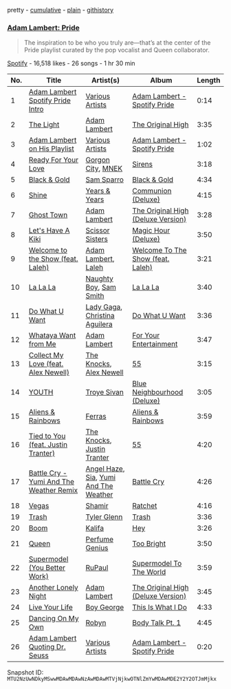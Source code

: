 pretty - [cumulative](/playlists/cumulative/37i9dQZF1DX6WKkjNUHy2F.md) - [plain](/playlists/plain/37i9dQZF1DX6WKkjNUHy2F) - [githistory](https://github.githistory.xyz/mackorone/spotify-playlist-archive/blob/main/playlists/plain/37i9dQZF1DX6WKkjNUHy2F)

### [Adam Lambert: Pride](https://open.spotify.com/playlist/37i9dQZF1DX6WKkjNUHy2F)

> The inspiration to be who you truly are—that’s at the center of the Pride playlist curated by the pop vocalist and Queen collaborator.

[Spotify](https://open.spotify.com/user/spotify) - 16,518 likes - 26 songs - 1 hr 30 min

| No. | Title | Artist(s) | Album | Length |
|---|---|---|---|---|
| 1 | [Adam Lambert Spotify Pride Intro](https://open.spotify.com/track/6rDKnKF7B4knjugixe44M0) | [Various Artists](https://open.spotify.com/artist/0LyfQWJT6nXafLPZqxe9Of) | [Adam Lambert \- Spotify Pride](https://open.spotify.com/album/2e0gDFnkpouqkRAovJ1hKD) | 0:14 |
| 2 | [The Light](https://open.spotify.com/track/0O14ArbnhIczAkSh0bIINk) | [Adam Lambert](https://open.spotify.com/artist/6prmLEyn4LfHlD9NnXWlf7) | [The Original High](https://open.spotify.com/album/6hN2y18fg4KVGMaltxfdXZ) | 3:35 |
| 3 | [Adam Lambert on His Playlist](https://open.spotify.com/track/3y9z5hBIbSkWW5A7nbpghC) | [Various Artists](https://open.spotify.com/artist/0LyfQWJT6nXafLPZqxe9Of) | [Adam Lambert \- Spotify Pride](https://open.spotify.com/album/2e0gDFnkpouqkRAovJ1hKD) | 1:02 |
| 4 | [Ready For Your Love](https://open.spotify.com/track/5wGLQvq6JoxYZX7V3ymPS5) | [Gorgon City](https://open.spotify.com/artist/4VNQWV2y1E97Eqo2D5UTjx), [MNEK](https://open.spotify.com/artist/7uMh23xWiuR7zsNkuNcm2G) | [Sirens](https://open.spotify.com/album/7MQaCAAj19jwc9WKNZTcJG) | 3:18 |
| 5 | [Black & Gold](https://open.spotify.com/track/3V45D1XTTyVZFN3liYuik6) | [Sam Sparro](https://open.spotify.com/artist/0H0rBbf7vHXO3qh50Wap7y) | [Black & Gold](https://open.spotify.com/album/7gBzSSKb7j7ilqVNfGrmY7) | 4:34 |
| 6 | [Shine](https://open.spotify.com/track/4Qrxdjj3nFhjrqcnUU5r6a) | [Years & Years](https://open.spotify.com/artist/5vBSrE1xujD2FXYRarbAXc) | [Communion \(Deluxe\)](https://open.spotify.com/album/50jDQcZjE2kdx5rn3AL0c8) | 4:15 |
| 7 | [Ghost Town](https://open.spotify.com/track/44aN5xKL3kGHvQ5bXVk6B8) | [Adam Lambert](https://open.spotify.com/artist/6prmLEyn4LfHlD9NnXWlf7) | [The Original High \(Deluxe Version\)](https://open.spotify.com/album/3kaQUt8Mp906u1fI0LDqO6) | 3:28 |
| 8 | [Let's Have A Kiki](https://open.spotify.com/track/154Ada4WZXskIMnsKiy26u) | [Scissor Sisters](https://open.spotify.com/artist/3Y10boYzeuFCJ4Qgp53w6o) | [Magic Hour \(Deluxe\)](https://open.spotify.com/album/2P12s0AcooZGvM6mfgeuw3) | 3:50 |
| 9 | [Welcome to the Show \(feat\. Laleh\)](https://open.spotify.com/track/0EXNZugHTbZ14UB2kALhy9) | [Adam Lambert](https://open.spotify.com/artist/6prmLEyn4LfHlD9NnXWlf7), [Laleh](https://open.spotify.com/artist/62QZPjYQMoo5g56FP9Webq) | [Welcome To The Show \(feat\. Laleh\)](https://open.spotify.com/album/5fHKoTEYBvzE29SDiRcyEE) | 3:21 |
| 10 | [La La La](https://open.spotify.com/track/5iaMh3rhscSYEdLGDmA2Cd) | [Naughty Boy](https://open.spotify.com/artist/1bT7m67vi78r2oqvxrP3X5), [Sam Smith](https://open.spotify.com/artist/2wY79sveU1sp5g7SokKOiI) | [La La La](https://open.spotify.com/album/5cKpq96vMfTwyaUJ15aSCQ) | 3:40 |
| 11 | [Do What U Want](https://open.spotify.com/track/5XKXMWPACPq51OiqzxenZo) | [Lady Gaga](https://open.spotify.com/artist/1HY2Jd0NmPuamShAr6KMms), [Christina Aguilera](https://open.spotify.com/artist/1l7ZsJRRS8wlW3WfJfPfNS) | [Do What U Want](https://open.spotify.com/album/5R9DO1cXTOaw9p7nd2emkm) | 3:36 |
| 12 | [Whataya Want from Me](https://open.spotify.com/track/2rDwdvBma1O1eLzo29p2cr) | [Adam Lambert](https://open.spotify.com/artist/6prmLEyn4LfHlD9NnXWlf7) | [For Your Entertainment](https://open.spotify.com/album/0cUNjl7p6LYZJkKXJWzqP0) | 3:47 |
| 13 | [Collect My Love \(feat\. Alex Newell\)](https://open.spotify.com/track/0vKHq50iizaMQivSaItLf3) | [The Knocks](https://open.spotify.com/artist/2x7EATekOPhFGRx3syMGEC), [Alex Newell](https://open.spotify.com/artist/2vGaSKEDFsVPBgcnGxqlBN) | [55](https://open.spotify.com/album/66eHI59X5UEaLrEqrEDKTx) | 3:15 |
| 14 | [YOUTH](https://open.spotify.com/track/1cOyWWUr3oXJIxY0AjJEx9) | [Troye Sivan](https://open.spotify.com/artist/3WGpXCj9YhhfX11TToZcXP) | [Blue Neighbourhood \(Deluxe\)](https://open.spotify.com/album/5ouTDazE4LF9bVJPx1nlgW) | 3:05 |
| 15 | [Aliens & Rainbows](https://open.spotify.com/track/6xzQ3lDr0xti79cysO1jHb) | [Ferras](https://open.spotify.com/artist/3ZajykUFFll0Xwgal0fQfO) | [Aliens & Rainbows](https://open.spotify.com/album/2fYGqY3ELfZ5goVJJjXIWi) | 3:59 |
| 16 | [Tied to You \(feat\. Justin Tranter\)](https://open.spotify.com/track/07J6tb56U6KWPDsqoiOuIv) | [The Knocks](https://open.spotify.com/artist/2x7EATekOPhFGRx3syMGEC), [Justin Tranter](https://open.spotify.com/artist/3D7L8f9VRhsXHHNPiTBioz) | [55](https://open.spotify.com/album/66eHI59X5UEaLrEqrEDKTx) | 4:20 |
| 17 | [Battle Cry \- Yumi And The Weather Remix](https://open.spotify.com/track/4xVBt22eGoJREVJbJfGyHR) | [Angel Haze](https://open.spotify.com/artist/2cyyGl4qnHZL0o16t0fpJl), [Sia](https://open.spotify.com/artist/5WUlDfRSoLAfcVSX1WnrxN), [Yumi And The Weather](https://open.spotify.com/artist/23HlNyyzzIg06ROx6tBsIS) | [Battle Cry](https://open.spotify.com/album/3xgTEWqlVyMGUC1bhGWCCA) | 4:26 |
| 18 | [Vegas](https://open.spotify.com/track/4BL0cwm1vMK8Yl45gtdbKz) | [Shamir](https://open.spotify.com/artist/7JgXEHI1oEiQICAMeCsKTj) | [Ratchet](https://open.spotify.com/album/3AH5uKRSJRdahN9ut2XE9D) | 4:16 |
| 19 | [Trash](https://open.spotify.com/track/0QrWi1AvY401URVZlz08EW) | [Tyler Glenn](https://open.spotify.com/artist/5XCujjq919BFXTnjyyDpiE) | [Trash](https://open.spotify.com/album/3LivFdxK0GoykeIifallwV) | 3:36 |
| 20 | [Boom](https://open.spotify.com/track/05oJbmJsjisyNM4NWwS7re) | [Kalifa](https://open.spotify.com/artist/0e53LR6d2xTKZz9om9ZGyO) | [Hey](https://open.spotify.com/album/1v8Py9AQuLOfJTzKsTtHy8) | 3:26 |
| 21 | [Queen](https://open.spotify.com/track/52WTLETEHs5jwCr7LCq0VW) | [Perfume Genius](https://open.spotify.com/artist/2ueoLVCXQ948OfhVvAy3Nn) | [Too Bright](https://open.spotify.com/album/28FxHb9OJRzAch4DwUUsaT) | 3:50 |
| 22 | [Supermodel \(You Better Work\)](https://open.spotify.com/track/7tvMOBSGPAl4Gyiq6fdiRd) | [RuPaul](https://open.spotify.com/artist/2SdOKxC1sSxEyv8JYERaNe) | [Supermodel To The World](https://open.spotify.com/album/2NBh8cWPygbHUaLUmhYSJt) | 3:59 |
| 23 | [Another Lonely Night](https://open.spotify.com/track/7kOJsVkJXvLQPQ9osGWeKd) | [Adam Lambert](https://open.spotify.com/artist/6prmLEyn4LfHlD9NnXWlf7) | [The Original High \(Deluxe Version\)](https://open.spotify.com/album/3kaQUt8Mp906u1fI0LDqO6) | 3:45 |
| 24 | [Live Your Life](https://open.spotify.com/track/1DkE9q0AAby1arBO7rIqZ1) | [Boy George](https://open.spotify.com/artist/2BWfZGPtsjRlRp7JTDqI45) | [This Is What I Do](https://open.spotify.com/album/3cU7WKJxiHrZDaDCk1HSkm) | 4:33 |
| 25 | [Dancing On My Own](https://open.spotify.com/track/3Rc2ajBMInxeNGVkMPC92Y) | [Robyn](https://open.spotify.com/artist/6UE7nl9mha6s8z0wFQFIZ2) | [Body Talk Pt\. 1](https://open.spotify.com/album/4ektWErsV6EIxW0jBWq1Jn) | 4:45 |
| 26 | [Adam Lambert Quoting Dr\. Seuss](https://open.spotify.com/track/5lDq9taZLBt193gxJSoBIr) | [Various Artists](https://open.spotify.com/artist/0LyfQWJT6nXafLPZqxe9Of) | [Adam Lambert \- Spotify Pride](https://open.spotify.com/album/2e0gDFnkpouqkRAovJ1hKD) | 0:20 |

Snapshot ID: `MTU2NzUwNDkyMSwwMDAwMDAwNzAwMDAwMTVjNjkwOTNlZmYwMDAwMDE2Y2Y2OTJmMjkx`
